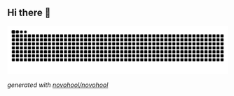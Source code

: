 ## Hi there 👋

<picture>
  <source media="(prefers-color-scheme: dark)" srcset="https://raw.githubusercontent.com/novohool/novohool/output/github-contribution-grid-snake-dark.svg">
  <source media="(prefers-color-scheme: light)" srcset="https://raw.githubusercontent.com/novohool/novohool/output/github-contribution-grid-snake.svg">
  <img alt="github contribution grid snake animation" src="https://raw.githubusercontent.com/novohool/novohool/output/github-contribution-grid-snake.svg">
</picture>

_generated with [novohool/novohool](https://github.com/novohool/novohool)_

<code>
</code>
